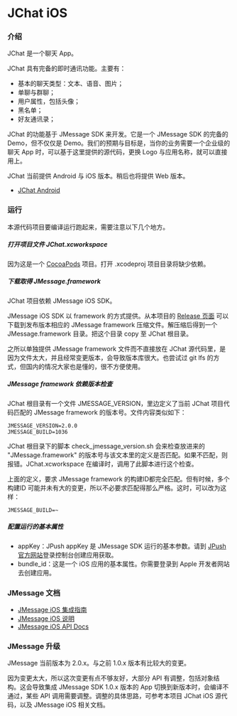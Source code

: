 # JChat iOS


### 介绍

JChat 是一个聊天 App。

JChat 具有完备的即时通讯功能。主要有：

- 基本的聊天类型：文本、语音、图片；
- 单聊与群聊；
- 用户属性，包括头像；
- 黑名单；
- 好友通讯录；

JChat 的功能基于 JMessage SDK 来开发。它是一个 JMessage SDK 的完备的 Demo，但不仅仅是 Demo。我们的预期与目标是，当你的业务需要一个企业级的聊天 App 时，可以基于这里提供的源代码，更换 Logo 与应用名称，就可以直接用上。

JChat 当前提供 Android 与 iOS 版本。稍后也将提供 Web 版本。

- [JChat Android](https://github.com/jpush/jchat-android)

### 运行

本源代码项目要编译运行跑起来，需要注意以下几个地方。

##### 打开项目文件 JChat.xcworkspace

因为这是一个 [CocoaPods](https://cocoapods.org) 项目。打开 .xcodeproj 项目目录将缺少依赖。

##### 下载取得 JMessage.framework

JChat 项目依赖 JMessage iOS SDK。

JMessage iOS SDK 以 framework 的方式提供。从本项目的 [Release 页面](https://github.com/jpush/jchat-ios/releases) 可以下载到发布版本相应的 JMessage framework 压缩文件。解压缩后得到一个 JMessage.framework 目录。把这个目录 copy 至 JChat 根目录。

之所以单独提供 JMessage framework 文件而不直接放在 JChat 源代码里，是因为文件太大，并且经常变更版本，会导致版本库很大。也尝试过 git lfs 的方式，但国内的情况大家也是懂的，很不方便使用。

##### JMessage framework 依赖版本检查

JChat 根目录有一个文件 JMESSAGE_VERSION，里边定义了当前 JChat 项目代码匹配的 JMessage framework 的版本号。文件内容类似如下：

	JMESSAGE_VERSION=2.0.0
	JMESSAGE_BUILD=1036

JChat 根目录下的脚本 check_jmessage_version.sh 会来检查放进来的 "JMessage.framework" 的版本号与该文本里的定义是否匹配。如果不匹配，则报错。JChat.xcworkspace 在编译时，调用了此脚本进行这个检查。

上面的定义，要求 JMessage framework 的构建ID都完全匹配。但有时候，多个构建ID 可能并未有大的变更，所以不必要求匹配得那么严格。这时，可以改为这样：

	JMESSAGE_BUILD=~
	
##### 配置运行的基本属性

- appKey：JPush appKey 是 JMessage SDK 运行的基本参数。请到 [JPush 官方网站](https://jpush.cn)登录控制台创建应用获取。
- bundle_id：这是一个 iOS 应用的基本属性。你需要登录到 Apple 开发者网站去创建应用。

### JMessage 文档

- [JMessage iOS 集成指南](http://docs.jpush.io/guideline/jmessage_ios_guide/)
- [JMessage iOS 说明](http://docs.jpush.io/client/im_sdk_ios/)
- [JMessage iOS API Docs](http://docs.jpush.io/client/jmessage_ios_appledoc_html/)

### JMessage 升级

JMessage 当前版本为 2.0.x。与之前 1.0.x 版本有比较大的变更。

因为变更太大，所以这次变更有点不够友好，大部分 API 有调整，包括对象结构。这会导致集成 JMessage SDK 1.0.x 版本的 App 切换到新版本时，会编译不通过，某些 API 调用需要调整。调整的具体思路，可参考本项目 JChat iOS 源代码，以及 JMessage iOS 相关文档。

